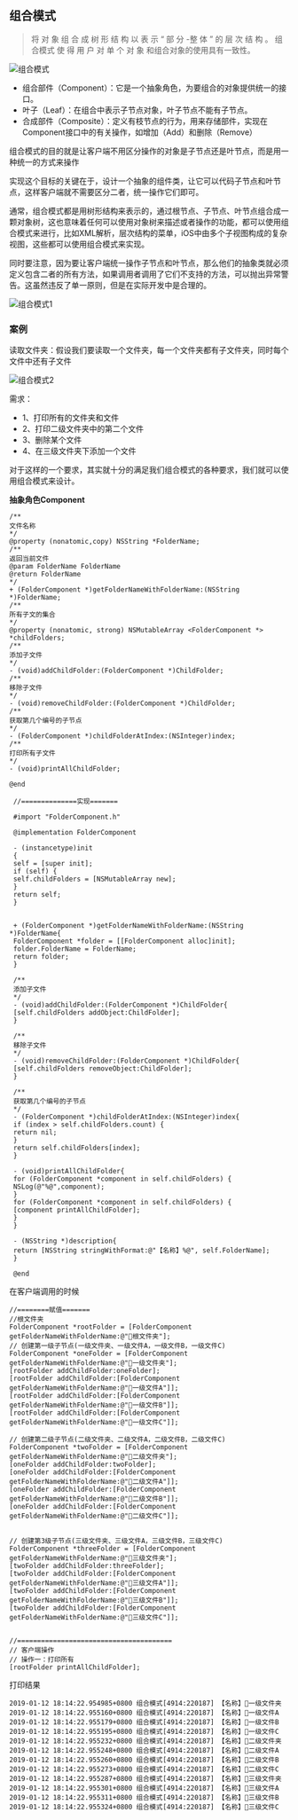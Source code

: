   ## 组合模式
  
  > 将 对 象 组 合 成 树 形 结 构 以 表 示 “ 部 分 -整 体 ” 的 层 次 结 构 。 组合模式 使 得 用 户 对 单 个 对 象 和组合对象的使用具有一致性。
  

  ![组合模式](https://github.com/SunshineBrother/JHBlog/blob/master/设计模式/设计模式/组合模式/组合模式.png)
  
  - 组合部件（Component）：它是一个抽象角色，为要组合的对象提供统一的接口。
  - 叶子（Leaf）：在组合中表示子节点对象，叶子节点不能有子节点。
  - 合成部件（Composite）：定义有枝节点的行为，用来存储部件，实现在Component接口中的有关操作，如增加（Add）和删除（Remove）
  
  
  组合模式的目的就是让客户端不用区分操作的对象是子节点还是叶节点，而是用一种统一的方式来操作
  
  
  实现这个目标的关键在于，设计一个抽象的组件类，让它可以代码子节点和叶节点，这样客户端就不需要区分二者，统一操作它们即可。
  
  通常，组合模式都是用树形结构来表示的，通过根节点、子节点、叶节点组合成一颗对象树，这也意味着任何可以使用对象树来描述或者操作的功能，都可以使用组合模式来进行，比如XML解析，层次结构的菜单，iOS中由多个子视图构成的复杂视图，这些都可以使用组合模式来实现。
  
  同时要注意，因为要让客户端统一操作子节点和叶节点，那么他们的抽象类就必须定义包含二者的所有方法，如果调用者调用了它们不支持的方法，可以抛出异常警告。这虽然违反了单一原则，但是在实际开发中是合理的。
 

![组合模式1](https://github.com/SunshineBrother/JHBlog/blob/master/设计模式/设计模式/组合模式/组合模式1.png)
  
  
### 案例

读取文件夹：假设我们要读取一个文件夹，每一个文件夹都有子文件夹，同时每个文件中还有子文件

![组合模式2](https://github.com/SunshineBrother/JHBlog/blob/master/设计模式/设计模式/组合模式/组合模式2.png)


需求：
- 1、打印所有的文件夹和文件
- 2、打印二级文件夹中的第二个文件
- 3、删除某个文件
- 4、在三级文件夹下添加一个文件


对于这样的一个要求，其实就十分的满足我们组合模式的各种要求，我们就可以使用组合模式来设计。



**抽象角色Component**

```
/**
文件名称
*/
@property (nonatomic,copy) NSString *FolderName;
/**
返回当前文件
@param FolderName FolderName
@return FolderName
*/
+ (FolderComponent *)getFolderNameWithFolderName:(NSString *)FolderName;
/**
所有子文的集合
*/
@property (nonatomic, strong) NSMutableArray <FolderComponent *>  *childFolders;
/**
添加子文件
*/
- (void)addChildFolder:(FolderComponent *)ChildFolder;
/**
移除子文件
*/
- (void)removeChildFolder:(FolderComponent *)ChildFolder;
/**
获取第几个编号的子节点
*/
- (FolderComponent *)childFolderAtIndex:(NSInteger)index;
/**
打印所有子文件
*/
- (void)printAllChildFolder;

@end
 
 //==============实现=======
 
 #import "FolderComponent.h"
 
 @implementation FolderComponent
 
 - (instancetype)init
 {
 self = [super init];
 if (self) {
 self.childFolders = [NSMutableArray new];
 }
 return self;
 }
 
 
 + (FolderComponent *)getFolderNameWithFolderName:(NSString *)FolderName{
 FolderComponent *folder = [[FolderComponent alloc]init];
 folder.FolderName = FolderName;
 return folder;
 }
 
 /**
 添加子文件
 */
 - (void)addChildFolder:(FolderComponent *)ChildFolder{
 [self.childFolders addObject:ChildFolder];
 }
 
 /**
 移除子文件
 */
 - (void)removeChildFolder:(FolderComponent *)ChildFolder{
 [self.childFolders removeObject:ChildFolder];
 }
 
 /**
 获取第几个编号的子节点
 */
 - (FolderComponent *)childFolderAtIndex:(NSInteger)index{
 if (index > self.childFolders.count) {
 return nil;
 }
 return self.childFolders[index];
 }
 
 - (void)printAllChildFolder{
 for (FolderComponent *component in self.childFolders) {
 NSLog(@"%@",component);
 }
 for (FolderComponent *component in self.childFolders) {
 [component printAllChildFolder];
 }
 }
 
 - (NSString *)description{
 return [NSString stringWithFormat:@"【名称】%@", self.FolderName];
 }
 
 @end

```
 
在客户端调用的时候
```
//========赋值=======
//根文件夹
FolderComponent *rootFolder = [FolderComponent getFolderNameWithFolderName:@"📂根文件夹"];
// 创建第一级子节点(一级文件夹、一级文件A，一级文件B，一级文件C)
FolderComponent *oneFolder = [FolderComponent getFolderNameWithFolderName:@"📂一级文件夹"];
[rootFolder addChildFolder:oneFolder];
[rootFolder addChildFolder:[FolderComponent getFolderNameWithFolderName:@"📃一级文件A"]];
[rootFolder addChildFolder:[FolderComponent getFolderNameWithFolderName:@"📃一级文件B"]];
[rootFolder addChildFolder:[FolderComponent getFolderNameWithFolderName:@"📃一级文件C"]];

// 创建第二级子节点(二级文件夹、二级文件A，二级文件B，二级文件C)
FolderComponent *twoFolder = [FolderComponent getFolderNameWithFolderName:@"📂二级文件夹"];
[oneFolder addChildFolder:twoFolder];
[oneFolder addChildFolder:[FolderComponent getFolderNameWithFolderName:@"📃二级文件A"]];
[oneFolder addChildFolder:[FolderComponent getFolderNameWithFolderName:@"📃二级文件B"]];
[oneFolder addChildFolder:[FolderComponent getFolderNameWithFolderName:@"📃二级文件C"]];


// 创建第3级子节点(三级文件夹、三级文件A，三级文件B，三级文件C)
FolderComponent *threeFolder = [FolderComponent getFolderNameWithFolderName:@"📂三级文件夹"];
[twoFolder addChildFolder:threeFolder];
[twoFolder addChildFolder:[FolderComponent getFolderNameWithFolderName:@"📃三级文件A"]];
[twoFolder addChildFolder:[FolderComponent getFolderNameWithFolderName:@"📃三级文件B"]];
[twoFolder addChildFolder:[FolderComponent getFolderNameWithFolderName:@"📃三级文件C"]];


//=======================================
// 客户端操作
// 操作一：打印所有
[rootFolder printAllChildFolder];
```
打印结果
```
2019-01-12 18:14:22.954985+0800 组合模式[4914:220187] 【名称】📂一级文件夹
2019-01-12 18:14:22.955160+0800 组合模式[4914:220187] 【名称】📃一级文件A
2019-01-12 18:14:22.955179+0800 组合模式[4914:220187] 【名称】📃一级文件B
2019-01-12 18:14:22.955195+0800 组合模式[4914:220187] 【名称】📃一级文件C
2019-01-12 18:14:22.955232+0800 组合模式[4914:220187] 【名称】📂二级文件夹
2019-01-12 18:14:22.955248+0800 组合模式[4914:220187] 【名称】📃二级文件A
2019-01-12 18:14:22.955260+0800 组合模式[4914:220187] 【名称】📃二级文件B
2019-01-12 18:14:22.955273+0800 组合模式[4914:220187] 【名称】📃二级文件C
2019-01-12 18:14:22.955287+0800 组合模式[4914:220187] 【名称】📂三级文件夹
2019-01-12 18:14:22.955301+0800 组合模式[4914:220187] 【名称】📃三级文件A
2019-01-12 18:14:22.955311+0800 组合模式[4914:220187] 【名称】📃三级文件B
2019-01-12 18:14:22.955324+0800 组合模式[4914:220187] 【名称】📃三级文件C
```



 




  
  
  
  
  
  
  
  
